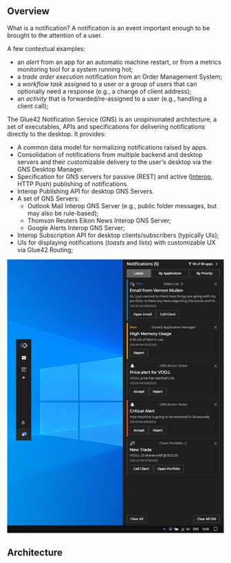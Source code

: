 ## Overview

What is a notification? A notification is an event important enough to be brought to the attention of a user.

A few contextual examples:

- an *alert* from an app for an automatic machine restart, or from a metrics monitoring tool for a system running hot;
- a *trade order execution* notification from an Order Management System;
- a *workflow task* assigned to a user or a group of users that can optionally need a response (e.g., a change of client address);
- an *activity* that is forwarded/re-assigned to a user (e.g., handling a client call);

The Glue42 Notification Service (GNS) is an unopinionated architecture, a set of executables, APIs and specifications for delivering notifications directly to the desktop. It provides:

- A common data model for normalizing notifications raised by apps.
- Consolidation of notifications from multiple backend and desktop servers and their customizable delivery to the user's desktop via the GNS Desktop Manager.
- Specification for GNS servers for passive (REST) and active ([Interop](../../data-sharing-between-apps/interop/overview/index.html), HTTP Push) publishing of notifications.
- Interop Publishing API for desktop GNS Servers.
- A set of GNS Servers:
	- Outlook Mail Interop GNS Server (e.g., public folder messages, but may also be rule-based);
	- Thomson Reuters Eikon News Interop GNS Server;
	- Google Alerts Interop GNS Server;
- Interop Subscription API for desktop clients/subscribers (typically UIs);
- UIs for displaying notifications (*toasts* and *lists*) with customizable UX via Glue42 Routing;

![GNS UI](../../../images/notifications/gns-ui.png)

## Architecture

<glue42 name="diagram" image="../../../images/notifications/gns.gif">